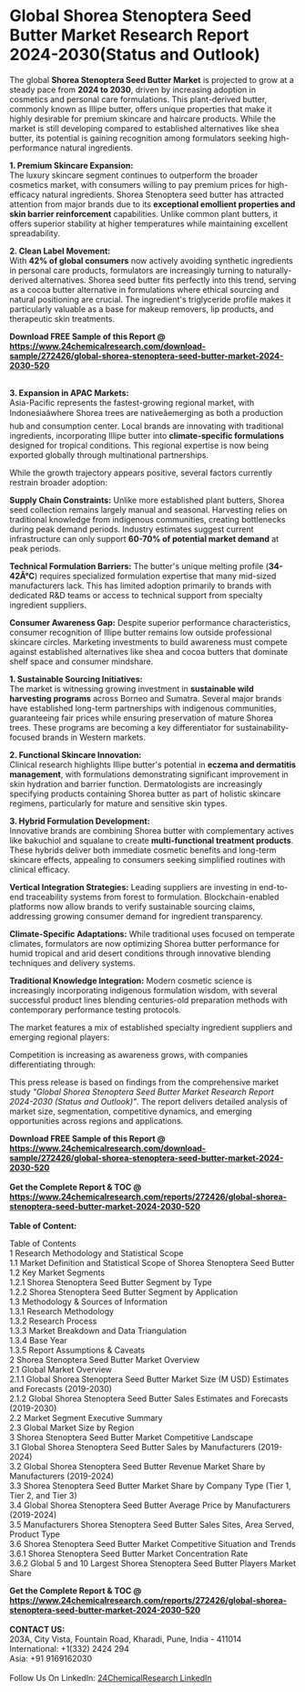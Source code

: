 <h1>Global Shorea Stenoptera Seed Butter Market Research Report 2024-2030(Status and Outlook)</h1><p>The global <strong>Shorea Stenoptera Seed Butter Market</strong> is projected to grow at a steady pace from <strong>2024 to 2030</strong>, driven by increasing adoption in cosmetics and personal care formulations. This plant-derived butter, commonly known as Illipe butter, offers unique properties that make it highly desirable for premium skincare and haircare products. While the market is still developing compared to established alternatives like shea butter, its potential is gaining recognition among formulators seeking high-performance natural ingredients.</p><p><strong>1. Premium Skincare Expansion:</strong><br>
The luxury skincare segment continues to outperform the broader cosmetics market, with consumers willing to pay premium prices for high-efficacy natural ingredients. Shorea Stenoptera seed butter has attracted attention from major brands due to its <strong>exceptional emollient properties and skin barrier reinforcement</strong> capabilities. Unlike common plant butters, it offers superior stability at higher temperatures while maintaining excellent spreadability.</p><p><strong>2. Clean Label Movement:</strong><br>
With <strong>42% of global consumers</strong> now actively avoiding synthetic ingredients in personal care products, formulators are increasingly turning to naturally-derived alternatives. Shorea seed butter fits perfectly into this trend, serving as a cocoa butter alternative in formulations where ethical sourcing and natural positioning are crucial. The ingredient's triglyceride profile makes it particularly valuable as a base for makeup removers, lip products, and therapeutic skin treatments.</p><div><b>Download FREE Sample of this Report @ 
            <a href="https://www.24chemicalresearch.com/download-sample/272426/global-shorea-stenoptera-seed-butter-market-2024-2030-520">
            https://www.24chemicalresearch.com/download-sample/272426/global-shorea-stenoptera-seed-butter-market-2024-2030-520</a></b></div><br><p><strong>3. Expansion in APAC Markets:</strong><br>
Asia-Pacific represents the fastest-growing regional market, with Indonesiaâwhere Shorea trees are nativeâemerging as both a production hub and consumption center. Local brands are innovating with traditional ingredients, incorporating Illipe butter into <strong>climate-specific formulations</strong> designed for tropical conditions. This regional expertise is now being exported globally through multinational partnerships.</p><p>While the growth trajectory appears positive, several factors currently restrain broader adoption:</p><p><strong>Supply Chain Constraints:</strong> Unlike more established plant butters, Shorea seed collection remains largely manual and seasonal. Harvesting relies on traditional knowledge from indigenous communities, creating bottlenecks during peak demand periods. Industry estimates suggest current infrastructure can only support <strong>60-70% of potential market demand</strong> at peak periods.</p><p><strong>Technical Formulation Barriers:</strong> The butter's unique melting profile (<strong>34-42Â°C</strong>) requires specialized formulation expertise that many mid-sized manufacturers lack. This has limited adoption primarily to brands with dedicated R&amp;D teams or access to technical support from specialty ingredient suppliers.</p><p><strong>Consumer Awareness Gap:</strong> Despite superior performance characteristics, consumer recognition of Illipe butter remains low outside professional skincare circles. Marketing investments to build awareness must compete against established alternatives like shea and cocoa butters that dominate shelf space and consumer mindshare.</p><p><strong>1. Sustainable Sourcing Initiatives:</strong><br>
The market is witnessing growing investment in <strong>sustainable wild harvesting programs</strong> across Borneo and Sumatra. Several major brands have established long-term partnerships with indigenous communities, guaranteeing fair prices while ensuring preservation of mature Shorea trees. These programs are becoming a key differentiator for sustainability-focused brands in Western markets.</p><p><strong>2. Functional Skincare Innovation:</strong><br>
Clinical research highlights Illipe butter's potential in <strong>eczema and dermatitis management</strong>, with formulations demonstrating significant improvement in skin hydration and barrier function. Dermatologists are increasingly specifying products containing Shorea butter as part of holistic skincare regimens, particularly for mature and sensitive skin types.</p><p><strong>3. Hybrid Formulation Development:</strong><br>
Innovative brands are combining Shorea butter with complementary actives like bakuchiol and squalane to create <strong>multi-functional treatment products</strong>. These hybrids deliver both immediate cosmetic benefits and long-term skincare effects, appealing to consumers seeking simplified routines with clinical efficacy.</p><p><strong>Vertical Integration Strategies:</strong> Leading suppliers are investing in end-to-end traceability systems from forest to formulation. Blockchain-enabled platforms now allow brands to verify sustainable sourcing claims, addressing growing consumer demand for ingredient transparency.</p><p><strong>Climate-Specific Adaptations:</strong> While traditional uses focused on temperate climates, formulators are now optimizing Shorea butter performance for humid tropical and arid desert conditions through innovative blending techniques and delivery systems.</p><p><strong>Traditional Knowledge Integration:</strong> Modern cosmetic science is increasingly incorporating indigenous formulation wisdom, with several successful product lines blending centuries-old preparation methods with contemporary performance testing protocols.</p><p>The market features a mix of established specialty ingredient suppliers and emerging regional players:</p><p>Competition is increasing as awareness grows, with companies differentiating through:</p><p>This press release is based on findings from the comprehensive market study <em>"Global Shorea Stenoptera Seed Butter Market Research Report 2024-2030 (Status and Outlook)"</em>. The report delivers detailed analysis of market size, segmentation, competitive dynamics, and emerging opportunities across regions and applications.</p><div><b>Download FREE Sample of this Report @ 
            <a href="https://www.24chemicalresearch.com/download-sample/272426/global-shorea-stenoptera-seed-butter-market-2024-2030-520">
            https://www.24chemicalresearch.com/download-sample/272426/global-shorea-stenoptera-seed-butter-market-2024-2030-520</a></b></div><br><div><b>Get the Complete Report & TOC @ 
            <a href="https://www.24chemicalresearch.com/reports/272426/global-shorea-stenoptera-seed-butter-market-2024-2030-520">
            https://www.24chemicalresearch.com/reports/272426/global-shorea-stenoptera-seed-butter-market-2024-2030-520</a></b></div><br>
            <b>Table of Content:</b><p>Table of Contents<br />
1 Research Methodology and Statistical Scope<br />
1.1 Market Definition and Statistical Scope of Shorea Stenoptera Seed Butter<br />
1.2 Key Market Segments<br />
1.2.1 Shorea Stenoptera Seed Butter Segment by Type<br />
1.2.2 Shorea Stenoptera Seed Butter Segment by Application<br />
1.3 Methodology & Sources of Information<br />
1.3.1 Research Methodology<br />
1.3.2 Research Process<br />
1.3.3 Market Breakdown and Data Triangulation<br />
1.3.4 Base Year<br />
1.3.5 Report Assumptions & Caveats<br />
2 Shorea Stenoptera Seed Butter Market Overview<br />
2.1 Global Market Overview<br />
2.1.1 Global Shorea Stenoptera Seed Butter Market Size (M USD) Estimates and Forecasts (2019-2030)<br />
2.1.2 Global Shorea Stenoptera Seed Butter Sales Estimates and Forecasts (2019-2030)<br />
2.2 Market Segment Executive Summary<br />
2.3 Global Market Size by Region<br />
3 Shorea Stenoptera Seed Butter Market Competitive Landscape<br />
3.1 Global Shorea Stenoptera Seed Butter Sales by Manufacturers (2019-2024)<br />
3.2 Global Shorea Stenoptera Seed Butter Revenue Market Share by Manufacturers (2019-2024)<br />
3.3 Shorea Stenoptera Seed Butter Market Share by Company Type (Tier 1, Tier 2, and Tier 3)<br />
3.4 Global Shorea Stenoptera Seed Butter Average Price by Manufacturers (2019-2024)<br />
3.5 Manufacturers Shorea Stenoptera Seed Butter Sales Sites, Area Served, Product Type<br />
3.6 Shorea Stenoptera Seed Butter Market Competitive Situation and Trends<br />
3.6.1 Shorea Stenoptera Seed Butter Market Concentration Rate<br />
3.6.2 Global 5 and 10 Largest Shorea Stenoptera Seed Butter Players Market Share </p><div><b>Get the Complete Report & TOC @ 
            <a href="https://www.24chemicalresearch.com/reports/272426/global-shorea-stenoptera-seed-butter-market-2024-2030-520">
            https://www.24chemicalresearch.com/reports/272426/global-shorea-stenoptera-seed-butter-market-2024-2030-520</a></b></div><br><b>CONTACT US:</b><br>
            203A, City Vista, Fountain Road, Kharadi, Pune, India - 411014<br>
            International: +1(332) 2424 294<br>
            Asia: +91 9169162030 <br><br>
            Follow Us On LinkedIn: <a href="https://www.linkedin.com/company/24chemicalresearch/">24ChemicalResearch LinkedIn</a>